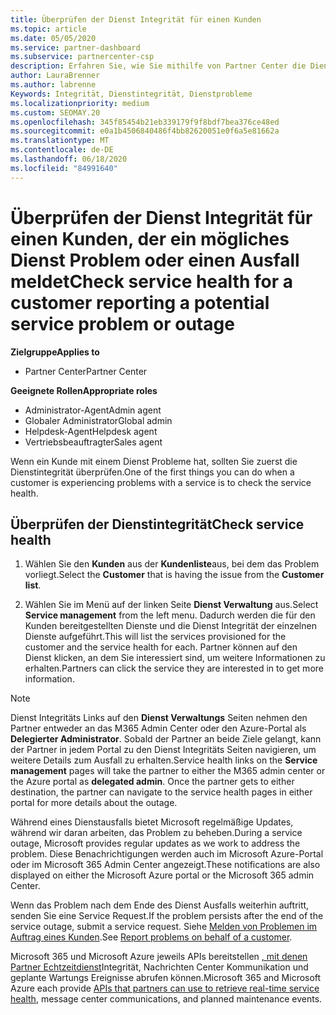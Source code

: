 ```yaml
---
title: Überprüfen der Dienst Integrität für einen Kunden
ms.topic: article
ms.date: 05/05/2020
ms.service: partner-dashboard
ms.subservice: partnercenter-csp
description: Erfahren Sie, wie Sie mithilfe von Partner Center die Dienst Integrität für einen Kunden überprüfen, wenn ein Problem mit einem Dienst auftritt.
author: LauraBrenner
ms.author: labrenne
Keywords: Integrität, Dienstintegrität, Dienstprobleme
ms.localizationpriority: medium
ms.custom: SEOMAY.20
ms.openlocfilehash: 345f85454b21eb339179f9f8bdf7bea376ce48ed
ms.sourcegitcommit: e0a1b4506840486f4bb82620051e0f6a5e81662a
ms.translationtype: MT
ms.contentlocale: de-DE
ms.lasthandoff: 06/18/2020
ms.locfileid: "84991640"
---
```

# <a name="check-service-health-for-a-customer-reporting-a-potential-service-problem-or-outage"></a><span data-ttu-id="38793-104">Überprüfen der Dienst Integrität für einen Kunden, der ein mögliches Dienst Problem oder einen Ausfall meldet</span><span class="sxs-lookup"><span data-stu-id="38793-104">Check service health for a customer reporting a potential service problem or outage</span></span>

<span data-ttu-id="38793-105">**Zielgruppe**</span><span class="sxs-lookup"><span data-stu-id="38793-105">**Applies to**</span></span>

- <span data-ttu-id="38793-106">Partner Center</span><span class="sxs-lookup"><span data-stu-id="38793-106">Partner Center</span></span>

<span data-ttu-id="38793-107">**Geeignete Rollen**</span><span class="sxs-lookup"><span data-stu-id="38793-107">**Appropriate roles**</span></span>

- <span data-ttu-id="38793-108">Administrator-Agent</span><span class="sxs-lookup"><span data-stu-id="38793-108">Admin agent</span></span>
- <span data-ttu-id="38793-109">Globaler Administrator</span><span class="sxs-lookup"><span data-stu-id="38793-109">Global admin</span></span>
- <span data-ttu-id="38793-110">Helpdesk-Agent</span><span class="sxs-lookup"><span data-stu-id="38793-110">Helpdesk agent</span></span>
- <span data-ttu-id="38793-111">Vertriebsbeauftragter</span><span class="sxs-lookup"><span data-stu-id="38793-111">Sales agent</span></span>

<span data-ttu-id="38793-112">Wenn ein Kunde mit einem Dienst Probleme hat, sollten Sie zuerst die Dienstintegrität überprüfen.</span><span class="sxs-lookup"><span data-stu-id="38793-112">One of the first things you can do when a customer is experiencing problems with a service is to check the service health.</span></span> 

## <a name="check-service-health"></a><span data-ttu-id="38793-113">Überprüfen der Dienstintegrität</span><span class="sxs-lookup"><span data-stu-id="38793-113">Check service health</span></span>

1. <span data-ttu-id="38793-114">Wählen Sie den **Kunden** aus der **Kundenliste**aus, bei dem das Problem vorliegt.</span><span class="sxs-lookup"><span data-stu-id="38793-114">Select the **Customer** that is having the issue from the **Customer list**.</span></span>

2. <span data-ttu-id="38793-115">Wählen Sie im Menü auf der linken Seite **Dienst Verwaltung** aus.</span><span class="sxs-lookup"><span data-stu-id="38793-115">Select **Service management** from the left menu.</span></span> <span data-ttu-id="38793-116">Dadurch werden die für den Kunden bereitgestellten Dienste und die Dienst Integrität der einzelnen Dienste aufgeführt.</span><span class="sxs-lookup"><span data-stu-id="38793-116">This will list the services provisioned for the customer and the service health for each.</span></span> <span data-ttu-id="38793-117">Partner können auf den Dienst klicken, an dem Sie interessiert sind, um weitere Informationen zu erhalten.</span><span class="sxs-lookup"><span data-stu-id="38793-117">Partners can click the service they are interested in to get more information.</span></span> 

>[!NOTE] 
> <span data-ttu-id="38793-118">Dienst Integritäts Links auf den **Dienst Verwaltungs** Seiten nehmen den Partner entweder an das M365 Admin Center oder den Azure-Portal als **Delegierter Administrator**. Sobald der Partner an beide Ziele gelangt, kann der Partner in jedem Portal zu den Dienst Integritäts Seiten navigieren, um weitere Details zum Ausfall zu erhalten.</span><span class="sxs-lookup"><span data-stu-id="38793-118">Service health links on the **Service management** pages will take the partner to either the M365 admin center or the Azure portal as **delegated admin**. Once the partner gets to either destination, the partner can navigate to the service health pages in either portal for more details about the outage.</span></span>
 
<span data-ttu-id="38793-119">Während eines Dienstausfalls bietet Microsoft regelmäßige Updates, während wir daran arbeiten, das Problem zu beheben.</span><span class="sxs-lookup"><span data-stu-id="38793-119">During a service outage, Microsoft provides regular updates as we work to address the problem.</span></span> <span data-ttu-id="38793-120">Diese Benachrichtigungen werden auch im Microsoft Azure-Portal oder im Microsoft 365 Admin Center angezeigt.</span><span class="sxs-lookup"><span data-stu-id="38793-120">These notifications are also displayed on either the Microsoft Azure portal or the Microsoft 365 admin Center.</span></span>

<span data-ttu-id="38793-121">Wenn das Problem nach dem Ende des Dienst Ausfalls weiterhin auftritt, senden Sie eine Service Request.</span><span class="sxs-lookup"><span data-stu-id="38793-121">If the problem persists after the end of the service outage, submit a service request.</span></span> <span data-ttu-id="38793-122">Siehe [Melden von Problemen im Auftrag eines Kunden](report-problems-on-behalf-of-a-customer.md).</span><span class="sxs-lookup"><span data-stu-id="38793-122">See [Report problems on behalf of a customer](report-problems-on-behalf-of-a-customer.md).</span></span>

<span data-ttu-id="38793-123">Microsoft 365 und Microsoft Azure jeweils APIs bereitstellen [, mit denen Partner Echtzeitdienst](get-automated-service-notifications-with-our-apis.md)Integrität, Nachrichten Center Kommunikation und geplante Wartungs Ereignisse abrufen können.</span><span class="sxs-lookup"><span data-stu-id="38793-123">Microsoft 365 and Microsoft Azure each provide [APIs that partners can use to retrieve real-time service health](get-automated-service-notifications-with-our-apis.md), message center communications, and planned maintenance events.</span></span>

 

